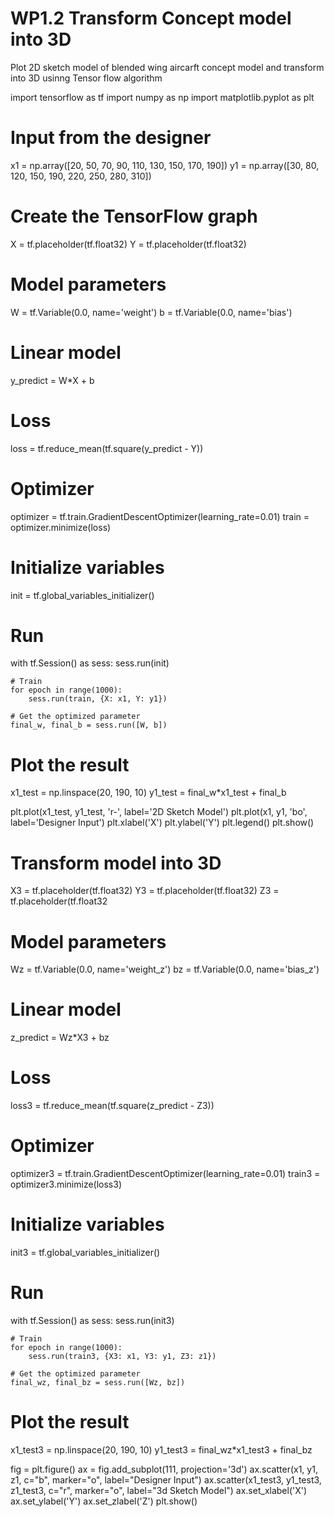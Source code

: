 # WP1.2 Transform Concept model into 3D
Plot 2D sketch model of blended wing aircarft concept model and transform into 3D usinng Tensor flow algorithm


import tensorflow as tf
import numpy as np
import matplotlib.pyplot as plt

# Input from the designer
x1 = np.array([20, 50, 70, 90, 110, 130, 150, 170, 190])
y1 = np.array([30, 80, 120, 150, 190, 220, 250, 280, 310])

# Create the TensorFlow graph
X = tf.placeholder(tf.float32)
Y = tf.placeholder(tf.float32)

# Model parameters
W = tf.Variable(0.0, name='weight')
b = tf.Variable(0.0, name='bias')

# Linear model
y_predict = W*X + b

# Loss
loss = tf.reduce_mean(tf.square(y_predict - Y))

# Optimizer
optimizer = tf.train.GradientDescentOptimizer(learning_rate=0.01)
train = optimizer.minimize(loss)

# Initialize variables
init = tf.global_variables_initializer()


# Run
with tf.Session() as sess:
    sess.run(init)
    
    # Train
    for epoch in range(1000):
        sess.run(train, {X: x1, Y: y1})
        
    # Get the optimized parameter
    final_w, final_b = sess.run([W, b])
    
# Plot the result
x1_test = np.linspace(20, 190, 10)
y1_test = final_w*x1_test + final_b

plt.plot(x1_test, y1_test, 'r-', label='2D Sketch Model')
plt.plot(x1, y1, 'bo', label='Designer Input')
plt.xlabel('X')
plt.ylabel('Y')
plt.legend()
plt.show()

# Transform model into 3D
X3 = tf.placeholder(tf.float32)
Y3 = tf.placeholder(tf.float32)
Z3 = tf.placeholder(tf.float32

# Model parameters
Wz = tf.Variable(0.0, name='weight_z')
bz = tf.Variable(0.0, name='bias_z')

# Linear model
z_predict = Wz*X3 + bz

# Loss
loss3 = tf.reduce_mean(tf.square(z_predict - Z3))

# Optimizer
optimizer3 = tf.train.GradientDescentOptimizer(learning_rate=0.01)
train3 = optimizer3.minimize(loss3)

# Initialize variables
init3 = tf.global_variables_initializer()

# Run
with tf.Session() as sess:
    sess.run(init3)
    
    # Train
    for epoch in range(1000):
        sess.run(train3, {X3: x1, Y3: y1, Z3: z1})
        
    # Get the optimized parameter
    final_wz, final_bz = sess.run([Wz, bz])

# Plot the result
x1_test3 = np.linspace(20, 190, 10)
y1_test3 = final_wz*x1_test3 + final_bz

fig = plt.figure()
ax = fig.add_subplot(111, projection='3d')
ax.scatter(x1, y1, z1, c="b", marker="o", label="Designer Input")
ax.scatter(x1_test3, y1_test3, z1_test3, c="r", marker="o", label="3d Sketch Model")
ax.set_xlabel('X')
ax.set_ylabel('Y')
ax.set_zlabel('Z')
plt.show()

